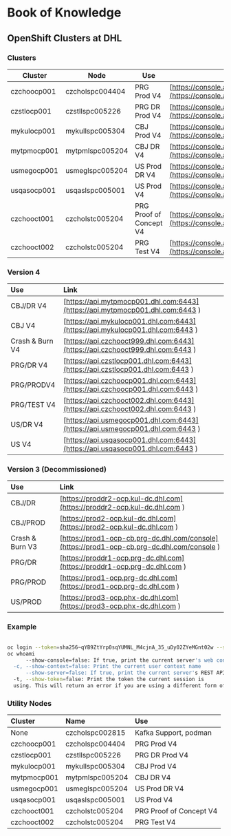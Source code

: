 # Book of Knowledge

## OpenShift Clusters at DHL

### Clusters

|Cluster | Node | Use | Link |
|---|---|---|---|
| czchoocp001 |  czcholspc004404 | PRG Prod V4    | [https://console.apps.czchoocp001.dhl.com](https://console.apps.czchoocp001.dhl.com) |
| czstlocp001 |  czstllspc005226 | PRG DR Prod V4 | [https://console.apps.czstlocp001.dhl.com](https://console.apps.czstlocp001.dhl.com) |
| mykulocp001 |  mykullspc005304 | CBJ Prod V4    | [https://console.apps.mykulocp001.dhl.com](https://console.apps.mykulocp001.dhl.com) |
| mytpmocp001 |  mytpmlspc005204 | CBJ DR V4      | [https://console.apps.mytpmocp001.dhl.com](https://console.apps.mytpmocp001.dhl.com) |
| usmegocp001 |  usmeglspc005204 | US Prod DR V4  | [https://console.apps.usmegocp001.dhl.com](https://console.apps.usmegocp001.dhl.com) |
| usqasocp001 |  usqaslspc005001 | US Prod V4     | [https://console.apps.usqasocp001.dhl.com](https://console.apps.usqasocp001.dhl.com) |
| czchooct001 |  czcholstc005204 | PRG Proof of Concept V4 | [https://console.apps.czchooct001.dhl.com](https://console.apps.czchooct001.dhl.com) |
| czchooct002 |  czcholstc005204 | PRG Test V4    | [https://console.apps.czchooct002.dhl.com](https://console.apps.czchooct002.dhl.com) |

### Version 4

| Use  | Link |
|:--|:--|
| CBJ/DR V4   | [https://api.mytpmocp001.dhl.com:6443](https://api.mytpmocp001.dhl.com:6443 ) |
| CBJ V4      | [https://api.mykulocp001.dhl.com:6443](https://api.mykulocp001.dhl.com:6443 ) |
| Crash & Burn V4 | [https://api.czchooct999.dhl.com:6443](https://api.czchooct999.dhl.com:6443 ) |
| PRG/DR V4   | [https://api.czstlocp001.dhl.com:6443](https://api.czstlocp001.dhl.com:6443 ) |
| PRG/PRODV4 | [https://api.czchoocp001.dhl.com:6443](https://api.czchoocp001.dhl.com:6443 ) |
| PRG/TEST V4 | [https://api.czchooct002.dhl.com:6443](https://api.czchooct002.dhl.com:6443 ) |
| US/DR V4    | [https://api.usmegocp001.dhl.com:6443](https://api.usmegocp001.dhl.com:6443 ) |
| US V4       | [https://api.usqasocp001.dhl.com:6443](https://api.usqasocp001.dhl.com:6443 ) |

### Version 3 (Decommissioned)

| Use  | Link |
|:--|:--|
| CBJ/DR      | [https://proddr2-ocp.kul-dc.dhl.com](https://proddr2-ocp.kul-dc.dhl.com ) |
| CBJ/PROD    | [https://prod2-ocp.kul-dc.dhl.com](https://prod2-ocp.kul-dc.dhl.com ) |
| Crash & Burn V3 | [https://prod1-ocp-cb.prg-dc.dhl.com/console](https://prod1-ocp-cb.prg-dc.dhl.com/console ) |
| PRG/DR      | [https://proddr1-ocp.prg-dc.dhl.com](https://proddr1-ocp.prg-dc.dhl.com ) |
| PRG/PROD    | [https://prod1-ocp.prg-dc.dhl.com](https://prod1-ocp.prg-dc.dhl.com ) |
| US/PROD     | [https://prod3-ocp.phx-dc.dhl.com](https://prod3-ocp.phx-dc.dhl.com ) |

### Example

``` bash

oc login --token=sha256~qYB9ZtYrp0sqYUMNL_M4cjnA_35_uDy02ZYeMGnt02w --server=https://api.czchooct001:6443
oc whoami
      --show-console=false: If true, print the current server's web console URL
  -c, --show-context=false: Print the current user context name
      --show-server=false: If true, print the current server's REST API URL
  -t, --show-token=false: Print the token the current session is
  using. This will return an error if you are using a different form of authentication.

```

### Utility Nodes

| Cluster | Name | Use |
|:--|:--|:--|
| None | czcholspc002815 | Kafka Support, podman |
| czchoocp001 |  czcholspc004404 | PRG Prod V4    |
| czstlocp001 |  czstllspc005226 | PRG DR Prod V4 |
| mykulocp001 |  mykullspc005304 | CBJ Prod V4    |
| mytpmocp001 |  mytpmlspc005204 | CBJ DR V4      |
| usmegocp001 |  usmeglspc005204 | US Prod DR V4  |
| usqasocp001 |  usqaslspc005001 | US Prod V4     |
| czchooct001 |  czcholstc005204 | PRG Proof of Concept V4 |
| czchooct002 |  czcholstc005204 | PRG Test V4    |

[//]: # ( vim: set ai et nu sts=2 sw=2 ts=2 tw=78 filetype=markdown :)
